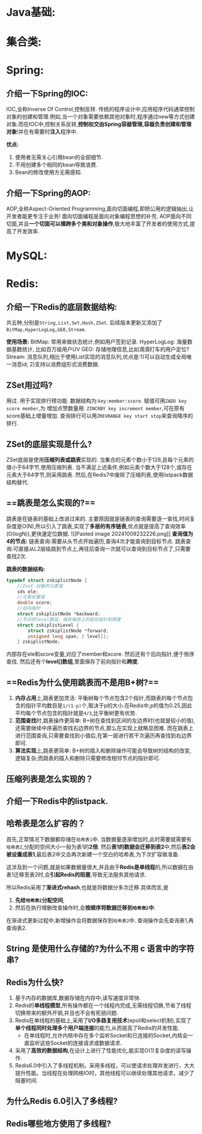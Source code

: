 # Java基础:
## 

# 集合类:

# Spring:

## 介绍一下Spring的IOC:
IOC,全称Inverse Of Control,控制反转.
传统的程序设计中,应用程序代码通常控制对象的创建和管理.例如,当一个对象需要依赖其他对象时,程序通过new等方式创建对象.而在IOC中,控制关系反转,**控制权交由Spring容器管理,容器负责创建和管理对象**!并在有需要时**注入**程序中.

**优点:**
1. 使用者无需关心引用bean的全部细节.
2. 不用创建多个相同的bean导致浪费.
3. Bean的修改使用方无需感知.

## 介绍一下Spring的AOP:
AOP,全称Aspect-Oriented Programming,面向切面编程,即把公用的逻辑抽出,让开发者能更专注于业务!
面向切面编程是面向对象编程思想的补充. AOP面向不同切面,并且**一个切面可以横跨多个类和对象操作**,极大地丰富了开发者的使用方式,提高了开发效率.

# MySQL:

# Redis:
## 介绍一下Redis的底层数据结构:
共五种,分别是`String,List,Set,Hash,ZSet`. 后续版本更新又添加了`BitMap,HyperLogLog,GEO,Stream`.

**使用场景:**
BitMap: 常用来做状态统计,例如用户签到记录.
HyperLogLog: 海量数据基数统计, 比如百万级用户UV
GEO: 存储地理信息,比如滴滴打车的用户定位?
Stream: 消息队列,相比于使用List实现的消息队列,优点是:1)可以自动生成全局唯一消息id; 2)支持以消费组形式消费数据.
## ZSet用过吗?
用过. 用于实现排行榜功能. 数据结构为:`key:member:score`.
赋值可用`ZADD key score member`,为
增加点赞数量用: `ZINCRBY key increment member`,可在原有score基础上增量增加.
查询排行可以用`ZREVRANGE key start stop`来查询降序的排行.

## ZSet的底层实现是什么?
ZSet底层是使用**压缩列表或跳表**实现的.
当集合的元素个数小于128,且每个元素的值小于64字节,使用压缩列表.
当不满足上述条件,例如元素个数大于128个,或存在元素大于64字节,则采用跳表.
然后,在Redis7中废除了压缩列表,使用listpack数据结构替代.

## ==跳表是怎么实现的?==
跳表是在链表的基础上改进过来的. 主要原因就是链表的查询需要逐一查找,时间复杂度是O(N),所以引入了跳表,实现了**多层的有序链表**,优点就是提高了查询效率(O(logN)),更快速定位数据.
![[Pasted image 20241009232226.png]]
**查询值为4的节点:**
链表查询:需要从头节点开始遍历,查询4次才能查询到目标节点.
跳表查询:可直接从L2层级跳到节点上,再往后查询一次就可以查询到目标节点了,只需要查找2次.

**跳表的数据结构:**
```C
typedef struct zskiplistNode {
	//Zset 对象的元素值 
	sds ele; 
	//元素权重值 
	double score; 
	//后向指针 
	struct zskiplistNode *backward; 
	//节点的level数组，保存每层上的前向指针和跨度 
	struct zskiplistLevel { 
		struct zskiplistNode *forward; 
		unsigned long span; } level[]; 
	} zskiplistNode;
```
内部存在ele和score变量,对应了member和score. 
然后还有个后向指针,便于倒序查找.
然后还有个**level[]数组**,里面保存了前向指针和**跨度**.

## ==Redis为什么使用跳表而不是用B+树?==
1. **内存占用**上,跳表更加灵活:
	平衡树每个节点包含2个指针,而跳表的每个节点包含的指针平均数目是`1/(1-p)`个,取决于p的大小.在Redis中,p的值为0.25,因此平均每个节点包含的指针就是`4/3`,比平衡树更有优势.
2. **范围查找**时,跳表操作更简单:
	B+树在查找到区间的左边界时(也就是较小的值),还需要继续中序遍历查找右边界的节点,那么在实现上就略显困难. 而在跳表上进行范围查询,只需要查找到小值后,在第一层进行若干次遍历再查找到右边界即可.
3. **算法实现**上,跳表更简单:
	B+树的插入和删除操作可能会导致树的结构的改变,逻辑复杂;而跳表的插入和删除只需要修改相邻节点的指针即可.

## 压缩列表是怎么实现的？
## 介绍一下Redis中的listpack.

## 哈希表是怎么扩容的？
首先,正常情况下数据都存储在`哈希表1`中. 当数据量逐渐增加时,此时需要就需要有`哈希表2`,分配的空间大小一般为表1的**2倍**. 然后**表1的数据会迁移到表2**中,然后**表2会被设置成表1**,最后表2中又会再次新建一个空白的哈希表,为下次扩容做准备.

这涉及到一个问题,就是如果数据量很大,并且由于**Redis是单线程**的,所以数据在由表1迁移至表2时,会**引起Redis的阻塞**,导致无法服务其他请求.

所以Redis采用了**渐进式rehash**,也就是将数据分多次迁移.具体而言,是 
1) **先给`哈希表2`分配空间**,
2) 然后在执行增删改查操作时,会**按顺序将数据迁移到`哈希表2`中**.

在渐进式更新过程中,新增操作会将数据保存到`哈希表2`中.
查询操作会先查询表1,再查询表2.

## String 是使用什么存储的?为什么不用 c 语言中的字符串?

## Redis为什么快?
1. 基于内存的数据库,数据存储在内存中,读写速度非常快.
2. Redis的**单线程模型**,所有操作都在一个线程内完成,无需线程切换,节省了线程切换带来的额外开销,并且也不会有死锁问题.
3. Redis在单线程的基础上,采用了**I/O多路复用技术**(epoll和select机制),实现了**单个线程同时处理多个用户端连接**的能力,从而提高了Redis的并发性能.
	- 在单线程时,允许内核中存在多个监听Socket和已连接的Socket,内核会一直监听这些Socket的连接请求或数据请求.
4. 采用了**高效的数据结构**,在设计上进行了性能优化,能实现O(1)复杂度的读写操作.
5. Redis6.0中引入了多线程机制。采用多线程，可以使请求处理并发进行，大大提升性能。当线程在处理网络IO时，其他线程可以继续处理其他请求，减少了阻塞时间.

## 为什么Redis 6.0引入了多线程?


## Redis哪些地方使用了多线程?
